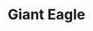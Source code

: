 ---
title: "Giant Eagle"
url: /pittsburgh/giant-eagle-settlers-ridge-center-drive/
shop: supermarket
---